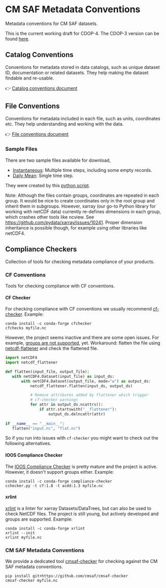 # CM SAF Metadata Conventions

Metadata conventions for CM SAF datasets.

This is the current working draft for CDOP-4. The CDOP-3 version can be found
[here](https://github.com/cmsaf/metadata-conventions/blob/e70865e02488be40663128f857b701319b22d6b8/README.md).

## Catalog Conventions

Conventions for metadata stored in data catalogs, such as unique dataset ID, documentation or related datasets.
They help making the dataset findable and re-usable.

👉 [Catalog conventions document](catalog_conventions.md)

## File Conventions

Conventions for metadata included in each file, such as units, coordinates etc. They help understanding and working
with the data.

👉 [File conventions document](file_conventions.md)

### Sample Files

There are two sample files available for download,

- [Instantaneous](https://public.cmsaf.dwd.de/data/perm/metadata_standard/TSTin20200101000000120IMPGS01GL.nc): Multiple time steps, including some empty records.
- [Daily Mean](https://public.cmsaf.dwd.de/data/perm/metadata_standard/TSTdm20200101000000120IMPGS01GL.nc): Single time step.

They were created by this [python script](examples/create_sample_file.py).

Note: Although the files contain groups, coordinates are repeated in each group.
It would be nice to create coordinates only in the root group and inherit them
in subgroups. However, xarray (our go-to Python library for working with
netCDF data) currently re-defines dimensions in each group, which crashes other
tools like ncview. See https://github.com/pydata/xarray/issues/10241.
Proper dimension inheritance is possible though, for example using other
libraries like netCDF4.


## Compliance Checkers

Collection of tools for checking metadata compliance of your products.

### CF Conventions

Tools for checking compliance with CF conventions.

#### CF Checker

For checking compliance with CF conventions we usually recommend
[cf-checker](https://github.com/cedadev/cf-checker).
Example:

```
conda install -c conda-forge cfchecker
cfchecks myfile.nc
```

However, the project seems inactive and there are some open issues. For example,
[groups are not supported](https://github.com/cedadev/cf-checker/issues/73), yet.
Workaround: flatten the file using
[netcdf-flattener](https://gitlab.eumetsat.int/open-source/netcdf-flattener)
and check the flattened file.
```python
import netCDF4
import netcdf_flattener

def flatten(input_file, output_file):
   with netCDF4.Dataset(input_file) as input_ds:
       with netCDF4.Dataset(output_file, mode="w") as output_ds:
           netcdf_flattener.flatten(input_ds, output_ds)

           # Remove attributes added by flattener which trigger
           # cf-checker warnings
           for attr in output_ds.ncattrs():
               if attr.startswith("__flattener"):
                   output_ds.delncattr(attr)
    
if __name__ == "__main__":
   flatten("input.nc", "flat.nc")
```

So if you run into issues with `cf-checker` you might want to check out the following
alternatives.

#### IOOS Compliance Checker

The [IOOS Compliance Checker](https://github.com/ioos/compliance-checker) is pretty mature
and the project is active. However, it doesn't support groups either. Example:

```
conda install -c conda-forge compliance-checker
cchecker.py -t cf:1.8 -t acdd:1.3 myfile.nc
```

#### xrlint

[xrlint](https://github.com/bcdev/xrlint) is a linter for xarray Datasets/DataTrees,
but can also be used to check NetCDF files. The project is still young, but actively
developed and groups are supported. Example:

```
conda install -c conda-forge xrlint
xrlint --init
xrlint myfile.nc
```

### CM SAF Metadata Conventions

We provide a dedicated tool [cmsaf-checker](https://github.com/cmsaf/cmsaf-checker) for checking against the CM SAF
metadata conventions.

```
pip install git+https://github.com/cmsaf/cmsaf-checker
cmsaf-checker myfile.nc
```
